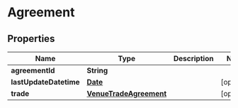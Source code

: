 # Agreement

## Properties
Name | Type | Description | Notes
------------ | ------------- | ------------- | -------------
**agreementId** | **String** |  | 
**lastUpdateDatetime** | [**Date**](Date.md) |  |  [optional]
**trade** | [**VenueTradeAgreement**](VenueTradeAgreement.md) |  |  [optional]
